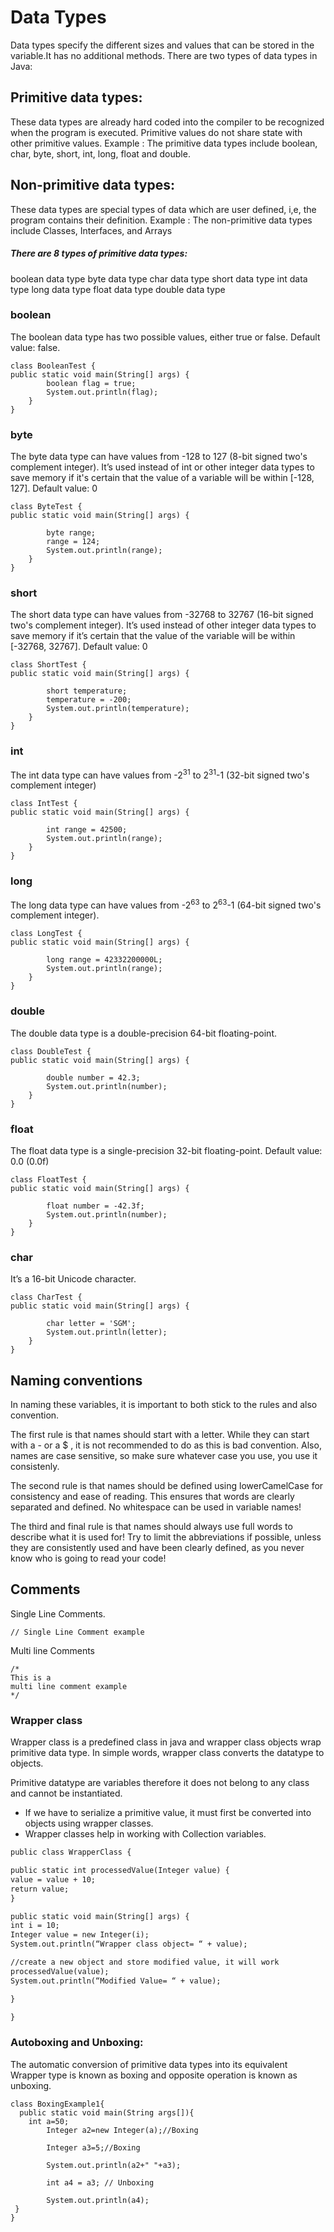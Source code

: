 # Data Types 

Data types specify the different sizes and values that can be stored in the variable.It has no additional methods. There are two types of data types in Java:

## Primitive data types: 
These data types are already hard coded into the compiler to be recognized when the program is executed.
Primitive values do not share state with other primitive values. 
Example : The primitive data types include boolean, char, byte, short, int, long, float and double.
## Non-primitive data types: 
These data types are special types of data which are user defined, i,e, the program contains their definition.
Example : The non-primitive data types include Classes, Interfaces, and Arrays

##### There are 8 types of primitive data types:

boolean data type
byte data type
char data type
short data type
int data type
long data type
float data type
double data type


### boolean
The boolean data type has two possible values, either true or false.
Default value: false.
```
class BooleanTest {
public static void main(String[] args) {
        boolean flag = true;
        System.out.println(flag);
    }
}
```

### byte
The byte data type can have values from -128 to 127 (8-bit signed two's complement integer).
It’s used instead of int or other integer data types to save memory if it's certain that the value of a variable will be within [-128, 127].
Default value: 0
```
class ByteTest {
public static void main(String[] args) {

        byte range;
        range = 124;
        System.out.println(range);
    }
}
```
### short
The short data type can have values from -32768 to 32767 (16-bit signed two's complement integer).
It’s used instead of other integer data types to save memory if it’s certain that the value of the variable will be within [-32768, 32767].
Default value: 0
```
class ShortTest {
public static void main(String[] args) {

        short temperature;
        temperature = -200;
        System.out.println(temperature);
    }
}
```
### int
The int data type can have values from -2<sup>31</sup> to 2<sup>31</sup>-1 (32-bit signed two's complement integer)
```
class IntTest {
public static void main(String[] args) {

        int range = 42500;
        System.out.println(range);
    }
}
```

### long
The long data type can have values from -2<sup>63</sup> to 2<sup>63</sup>-1 (64-bit signed two's complement integer).
```
class LongTest {
public static void main(String[] args) {

        long range = 42332200000L;
        System.out.println(range);
    }
}
```
### double
The double data type is a double-precision 64-bit floating-point.
```
class DoubleTest {
public static void main(String[] args) {

        double number = 42.3;
        System.out.println(number);
    }
}
```
### float
The float data type is a single-precision 32-bit floating-point.
Default value: 0.0 (0.0f)
```
class FloatTest {
public static void main(String[] args) {

        float number = -42.3f;
        System.out.println(number);
    }
}
```

### char
It’s a 16-bit Unicode character.
```
class CharTest {
public static void main(String[] args) {

        char letter = 'SGM';
        System.out.println(letter);
    }
}
```

## Naming conventions
In naming these variables, it is important to both stick to the rules and also convention.

The first rule is that names should start with a letter. While they can start with a - or a $ , it is not recommended to do as this is bad convention. Also, names are case sensitive, so make sure whatever case you use, you use it consistenly.

The second rule is that names should be defined using lowerCamelCase for consistency and ease of reading. This ensures that words are clearly separated and defined. No whitespace can be used in variable names!

The third and final rule is that names should always use full words to describe what it is used for! Try to limit the abbreviations if possible, unless they are consistently used and have been clearly defined, as you never know who is going to read your code!


## Comments

Single Line Comments. 
```
// Single Line Comment example
```
Multi line Comments
```
/*
This is a 
multi line comment example
*/
```

### Wrapper class
Wrapper class is a predefined class in java and wrapper class objects wrap primitive data type. In simple words, wrapper class converts the datatype to objects.

Primitive datatype are variables therefore it does not belong to any class and cannot be instantiated.

+ If we have to serialize a primitive value, it must first be converted into objects using wrapper classes. 
+ Wrapper classes help in working with Collection variables.

```dtd
public class WrapperClass {

public static int processedValue(Integer value) {
value = value + 10;
return value;
}

public static void main(String[] args) {
int i = 10;
Integer value = new Integer(i);
System.out.println(“Wrapper class object= “ + value);

//create a new object and store modified value, it will work
processedValue(value);
System.out.println(“Modified Value= “ + value);

}

}
```

### Autoboxing and Unboxing:
The automatic conversion of primitive data types into its equivalent Wrapper type is known as boxing and opposite operation is known as unboxing.

```
class BoxingExample1{  
  public static void main(String args[]){  
    int a=50;  
        Integer a2=new Integer(a);//Boxing  
  
        Integer a3=5;//Boxing  
          
        System.out.println(a2+" "+a3); 

        int a4 = a3; // Unboxing 
        
        System.out.println(a4); 
 }   
}  
```